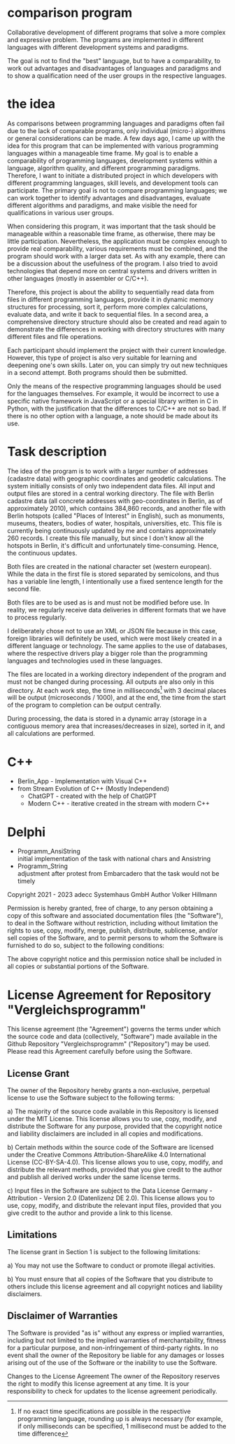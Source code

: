 # comparison program

Collaborative development of different programs that solve a more complex and 
expressive problem. The programs are implemented in different languages with 
different development systems and paradigms. 

The goal is not to find the "best" language, but to have a comparability, to 
work out advantages and disadvantages of languages and paradigms and to show a 
qualification need of the user groups in the respective languages.

# the idea

As comparisons between programming languages and paradigms often fail due to
the lack of comparable programs, only individual (micro-) algorithms or general
considerations can be made. A few days ago, I came up with the idea for this
program that can be implemented with various programming languages within a
manageable time frame. My goal is to enable a comparability of programming
languages, development systems within a language, algorithm quality, and 
different programming paradigms. Therefore, I want to initiate a distributed 
project in which developers with different programming languages, skill levels,
and development tools can participate. The primary goal is not to compare
programming languages; we can work together to identify advantages and
disadvantages, evaluate different algorithms and paradigms, and make visible
the need for qualifications in various user groups.

When considering this program, it was important that the task should be 
manageable within a reasonable time frame, as otherwise, there may be little 
participation. Nevertheless, the application must be complex enough to provide 
real comparability, various requirements must be combined, and the program should 
work with a larger data set. As with any example, there can be a discussion about 
the usefulness of the program. I also tried to avoid technologies that depend more 
on central systems and drivers written in other languages (mostly in assembler or C/C++).

Therefore, this project is about the ability to sequentially read data from files in 
different programming languages, provide it in dynamic memory structures for processing, 
sort it, perform more complex calculations, evaluate data, and write it back to sequential 
files. In a second area, a comprehensive directory structure should also be created and 
read again to demonstrate the differences in working with directory structures with many 
different files and file operations.

Each participant should implement the project with their current knowledge. However, this 
type of project is also very suitable for learning and deepening one's own skills. 
Later on, you can simply try out new techniques in a second attempt. 
Both programs should then be submitted.

Only the means of the respective programming languages should be used for the languages 
themselves. For example, it would be incorrect to use a specific native framework in 
JavaScript or a special library written in C in Python, with the justification that the 
differences to C/C++ are not so bad. If there is no other option with a language, a note 
should be made about its use.

# Task description

The idea of the program is to work with a larger number of addresses (cadastre data) with 
geographic coordinates and geodetic calculations. The system initially consists of only two 
independent data files. All input and output files are stored in a central working directory.
The file with Berlin cadastre data (all concrete addresses with geo-coordinates in Berlin, 
as of approximately 2010), which contains 384,860 records, and another file with Berlin 
hotspots (called "Places of Interest" in English), such as monuments, museums, theaters, 
bodies of water, hospitals, universities, etc. This file is currently being continuously 
updated by me and contains approximately 260 records. I create this file manually, but since 
I don't know all the hotspots in Berlin, it's difficult and unfortunately time-consuming. Hence, 
the continuous updates.

Both files are created in the national character set (western european). While the data in the 
first file is stored separated by semicolons, and thus has a variable line length, I intentionally 
use a fixed sentence length for the second file.

Both files are to be used as is and must not be modified before use. In reality, we regularly 
receive data deliveries in different formats that we have to process regularly.

I deliberately chose not to use an XML or JSON file because in this case, foreign libraries will 
definitely be used, which were most likely created in a different language or technology. 
The same applies to the use of databases, where the respective drivers play a bigger role than 
the programming languages and technologies used in these languages.

The files are located in a working directory independent of the program and must not be changed 
during processing. All outputs are also only in this directory. At each work step, the time in 
milliseconds[^time_mesuarement] with 3 decimal places will be output (microseconds / 1000), and 
at the end, the time from the start of the program to completion can be output centrally.

During processing, the data is stored in a dynamic array (storage in a contiguous memory area that 
increases/decreases in size), sorted in it, and all calculations are performed.

# C++

* Berlin_App - Implementation with Visual C++
* from Stream Evolution of C++ (Mostly Independend)
  * ChatGPT - created with the help of ChatGPT
  * Modern C++ - iterative created in the stream with modern C++ 

# Delphi

* Programm_AnsiString \
initial implementation of the task with national chars and Ansistring  
* Programm_String \
adjustment after protest from Embarcadero that the task would not be timely

Copyright 2021 - 2023 adecc Systemhaus GmbH
Author Volker Hillmann

Permission is hereby granted, free of charge, to any person obtaining a copy
of this software and associated documentation files (the "Software"), to deal
in the Software without restriction, including without limitation the rights
to use, copy, modify, merge, publish, distribute, sublicense, and/or sell
copies of the Software, and to permit persons to whom the Software is
furnished to do so, subject to the following conditions:

The above copyright notice and this permission notice shall be included in
all copies or substantial portions of the Software.

# License Agreement for Repository "Vergleichsprogramm"

This license agreement (the "Agreement") governs the terms under which the source code and data (collectively, "Software") made available in the Github Repository "Vergleichsprogramm" ("Repository") may be used. Please read this Agreement carefully before using the Software.

## License Grant

The owner of the Repository hereby grants a non-exclusive, perpetual license to use the Software subject to the following terms:

a) The majority of the source code available in this Repository is licensed under the MIT License. This license allows you to use, copy, modify, and distribute the Software for any purpose, provided that the copyright notice and liability disclaimers are included in all copies and modifications.

b) Certain methods within the source code of the Software are licensed under the Creative Commons Attribution-ShareAlike 4.0 International License (CC-BY-SA-4.0). This license allows you to use, copy, modify, and distribute the relevant methods, provided that you give credit to the author and publish all derived works under the same license terms.

c) Input files in the Software are subject to the Data License Germany - Attribution - Version 2.0 (Datenlizenz DE 2.0). This license allows you to use, copy, modify, and distribute the relevant input files, provided that you give credit to the author and provide a link to this license.

## Limitations

The license grant in Section 1 is subject to the following limitations:

a) You may not use the Software to conduct or promote illegal activities.

b) You must ensure that all copies of the Software that you distribute to others include this license agreement and all copyright notices and liability disclaimers.

## Disclaimer of Warranties

The Software is provided "as is" without any express or implied warranties, including but not limited to the implied warranties of merchantability, fitness for a particular purpose, and non-infringement of third-party rights. In no event shall the owner of the Repository be liable for any damages or losses arising out of the use of the Software or the inability to use the Software.

Changes to the License Agreement
The owner of the Repository reserves the right to modify this license agreement at any time. It is your responsibility to check for updates to the license agreement periodically.



[^time_mesuarement]: If no exact time specifications are possible in the respective 
programming language, rounding up is always necessary (for example, if only 
milliseconds can be specified, 1 millisecond must be added to the time difference
